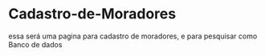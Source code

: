 # Cadastro-de-Moradores
essa será uma pagina para cadastro de moradores, e para pesquisar como Banco de dados

